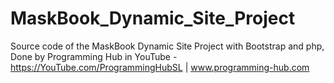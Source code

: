 # MaskBook_Dynamic_Site_Project
Source code of the MaskBook Dynamic Site Project with Bootstrap and php, Done by Programming Hub in YouTube - https://YouTube.com/ProgrammingHubSL | www.programming-hub.com
